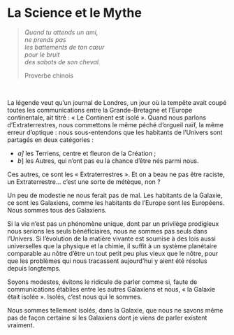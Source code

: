 # La Science et le Mythe


> *Quand tu attends un ami,*  
> *ne prends pas*  
> *les battements de ton cœur*  
> *pour le bruit*  
> *des sabots de son cheval.*
> 
> Proverbe chinois

   

La légende veut qu’un journal de Londres, un jour où la tempête avait coupé toutes les communications entre la Grande-Bretagne et l’Europe continentale, ait titré : « Le Continent est isolé ». Quand nous parlons d’Extraterrestres, nous commettons le même péché d’orgueil naïf, la même erreur d’optique : nous sous-entendons que les habitants de l’Univers sont partagés en deux catégories :

-   *a\]* les Terriens, centre et fleuron de la Création ;
-   *b*\] les Autres, qui n’ont pas eu la chance d’être nés parmi nous.

Ces autres, ce sont les « Extraterrestres ». Et on a beau ne pas être raciste, un Extraterrestre... c’est une sorte de métèque, non ?

Un peu de modestie ne nous ferait pas de mal. Les habitants de la Galaxie, ce sont les Galaxiens, comme les habitants de l’Europe sont les Européens. Nous sommes tous des Galaxiens.

Si la vie n’est pas un phénomène unique, dont par un privilège prodigieux nous serions les seuls bénéficiaires, nous ne sommes pas seuls dans l’Univers. Si l’évolution de la matière vivante est soumise à des lois aussi universelles que la physique et la chimie, il suffit à un système planétaire comparable au nôtre d’être un tout petit peu plus vieux que le nôtre, pour que les problèmes qui <span id="e9782221228517_c01-st1.xhtml#page-18"></span>nous tracassent aujourd’hui y aient été résolus depuis longtemps.

Soyons modestes, évitons le ridicule de parler comme si, faute de communications établies entre les autres Galaxiens et nous, « la Galaxie était isolée ». Isolés, c’est nous qui le sommes.

Nous sommes tellement isolés, dans la Galaxie, que nous ne savons même pas de façon certaine si les Galaxiens dont je viens de parler existent vraiment.

<span id="e9782221228517_c01-st1.xhtml#title3"></span>
